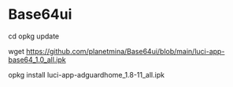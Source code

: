 # Base64ui

cd
opkg update

wget https://github.com/planetmina/Base64ui/blob/main/luci-app-base64_1.0_all.ipk

opkg install luci-app-adguardhome_1.8-11_all.ipk
